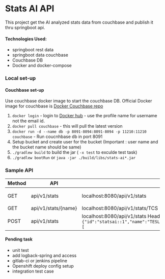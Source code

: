 # Stats AI API

This project get the AI analyzed stats data from couchbase and publish it thru springboot api.

#### Technologies Used:
* springboot rest data
* springboot data couchbase
* Couchbase DB
* Docker and docker-compose

### Local set-up

#### Couchbase set-up

Use couchbase docker image to start the couchbase DB. Official Docker image for couchbase is [Docker Couchbase repo](https://hub.docker.com/_/couchbase/)

1. `docker login` - login to [Docker hub](https://hub.docker.com) - use the profile name for username not the email id.
2. `docker pull couchbase` - this will pull the latest version
3. `docker run -d --name db -p 8091-8094:8091-8094 -p 11210:11210 couchbase` - Run coucnhbase db in port 8091
4. Setup bucket and create user for the bucket (Important : user name and the bucket name should be same)
5. `./gradlew build` to build the jar ( `-x test` to exculde test task)
6. `./gradlew bootRun` or `java -jar ./build/libs/stats-ai*.jar`


### Sample API

Method | API | Request | Response
------ | --- | ------- | --------
GET | api/v1/stats | localhost:8080/api/v1/stats |  ```[{"id":"statsai::1","name":"TESLA","stockId":"TSLA","suggestion":"BUY","updates":[]},{"id":"statsai::2","name":"TCS","stockId":"TCS","suggestion":"BUY","updates":[]}]```
GET | api/v1/stats/{name} | localhost:8080/api/v1/stats/TCS | `{"id":"statsai::2","name":"TCS","stockId":"TCS","suggestion":"BUY","updates":[]}`
POST | api/v1/stats | localhost:8080/api/v1/stats   Header: `{"id":"statsai::1","name":"TESLA","stockId":"TSLA","suggestion":"BUY","updates":[` | `{"id":"statsai::1","name":"TESLA","stockId":"TSLA","suggestion":"BUY","updates":[`



#### Pending task
* unit test
* add logback-spring and access
* gitlab-ci or jenkins pipeline
* Openshift deploy config setup
* integration test case
 